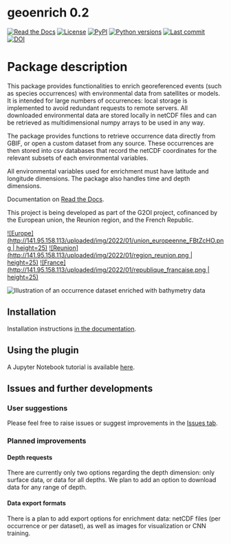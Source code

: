 # **geoenrich 0.2**

[![Read the Docs](https://img.shields.io/readthedocs/geoenrich)](https://geoenrich.readthedocs.io/en/latest/)
[![License](https://img.shields.io/github/license/morand-g/geoenrich?color=green)](https://github.com/morand-g/geoenrich/blob/main/LICENSE)
[![PyPI](https://img.shields.io/pypi/v/geoenrich?color=green)](https://pypi.org/project/geoenrich/)
[![Python versions](https://img.shields.io/pypi/pyversions/geoenrich)](https://www.python.org/downloads/)
[![Last commit](https://img.shields.io/github/last-commit/morand-g/geoenrich)](https://github.com/morand-g/geoenrich/)
[![DOI](https://zenodo.org/badge/474973185.svg)](https://zenodo.org/badge/latestdoi/474973185)

# Package description
This package provides functionalities to enrich georeferenced events (such as species occurrences) with environmental data from satellites or models. It is intended for large numbers of occurrences: local storage is implemented to avoid redundant requests to remote servers. All downloaded environmental data are stored locally in netCDF files and can be retrieved as multidimensional numpy arrays to be used in any way.

The package provides functions to retrieve occurrence data directly from GBIF, or open a custom dataset from any source. These occurrences are then stored into csv databases that record the netCDF coordinates for the relevant subsets of each environmental variables.

All environmental variables used for enrichment must have latitude and longitude dimensions. The package also handles time and depth dimensions.

Documentation on [Read the Docs](https://geoenrich.readthedocs.io).

This project is being developed as part of the G2OI project, cofinanced by the European union, the Reunion region, and the French Republic.

[![Europe](http://141.95.158.113/uploaded/img/2022/01/union_europeenne_FBtZcHO.png | height=25)](https://european-union.europa.eu/index_fr)
[![Reunion](http://141.95.158.113/uploaded/img/2022/01/region_reunion.png | height=25)](https://regionreunion.com/)
[![France](http://141.95.158.113/uploaded/img/2022/01/republique_francaise.png | height=25)](https://www.gouvernement.fr/)

![Illustration of an occurrence dataset enriched with bathymetry data](https://github.com/morand-g/geoenrich/blob/main/geoenrich/data/readme_illus_1.png?raw=true "Illustration of an occurrence dataset enriched with bathymetry data")

## Installation

Installation instructions [in the documentation](https://geoenrich.readthedocs.io/en/latest/install.html).

## Using the plugin

A Jupyter Notebook tutorial is available [here](https://github.com/morand-g/geoenrich/blob/main/geoenrich/tutorial.ipynb).

## Issues and further developments

### User suggestions

Please feel free to raise issues or suggest improvements in the [Issues tab](https://github.com/morand-g/geoenrich/issues).

### Planned improvements

#### Depth requests

There are currently only two options regarding the depth dimension: only surface data, or data for all depths.
We plan to add an option to download data for any range of depth.

#### Data export formats

There is a plan to add export options for enrichment data: netCDF files (per occurrence or per dataset), as well as images for visualization or CNN training.